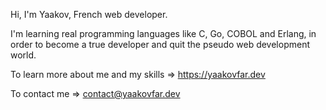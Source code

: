 Hi, I'm Yaakov, French web developer.

I'm learning real programming languages like C, Go, COBOL and Erlang, in order to become a true developer and quit the pseudo web development world.

To learn more about me and my skills => https://yaakovfar.dev

To contact me => contact@yaakovfar.dev

